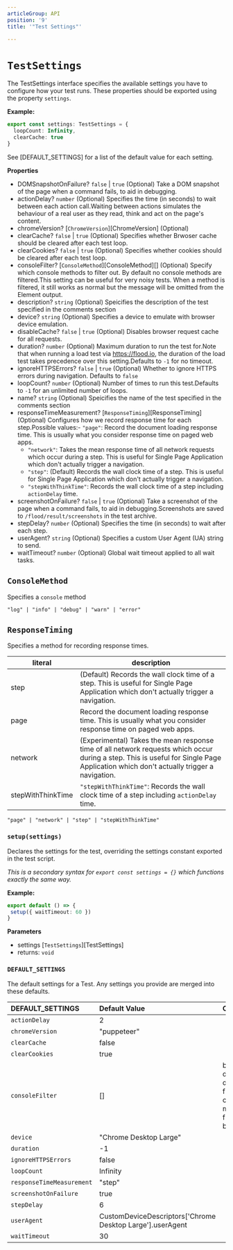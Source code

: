 ```yaml
---
articleGroup: API
position: '9'
title: '"Test Settings"'

---
```


# `TestSettings`

The TestSettings interface specifies the available settings you have to configure how your test runs. These properties should be exported using the property `settings`.

**Example:**

```typescript
export const settings: TestSettings = {
  loopCount: Infinity,
  clearCache: true
}
```

See [DEFAULT_SETTINGS] for a list of the default value for each setting.

**Properties**

-   DOMSnapshotOnFailure? `false` \| `true` (Optional) Take a DOM snapshot of the page when a command fails, to aid in debugging.
-   actionDelay? `number` (Optional) Specifies the time (in seconds) to wait between each action call.Waiting between actions simulates the behaviour of a real user as they read, think and act on the page's content.
-   chromeVersion? [`ChromeVersion`][ChromeVersion] (Optional)
-   clearCache? `false` \| `true` (Optional) Specifies whether Brwoser cache should be cleared after each test loop.
-   clearCookies? `false` \| `true` (Optional) Specifies whether cookies should be cleared after each test loop.
-   consoleFilter? [`ConsoleMethod`][ConsoleMethod]\[] (Optional) Specify which console methods to filter out. By default no console methods are filtered.This setting can be useful for very noisy tests. When a method is filtered, it still works as normal but the message will be omitted from the Element output.
-   description? `string` (Optional) Speicifies the description of the test specified in the comments section
-   device? `string` (Optional) Specifies a device to emulate with browser device emulation.
-   disableCache? `false` \| `true` (Optional) Disables browser request cache for all requests.
-   duration? `number` (Optional) Maximum duration to run the test for.Note that when running a load test via <https://flood.io>, the duration of the load test takes precedence over this setting.Defaults to `-1` for no timeout.
-   ignoreHTTPSErrors? `false` \| `true` (Optional) Whether to ignore HTTPS errors during navigation. Defaults to `false`
-   loopCount? `number` (Optional) Number of times to run this test.Defaults to `-1` for an unlimited number of loops.
-   name? `string` (Optional) Speicifies the name of the test specified in the comments section
-   responseTimeMeasurement? [`ResponseTiming`][ResponseTiming] (Optional) Configures how we record response time for each step.Possible values:-   `"page"`: Record the document loading response time. This is usually what you consider response time on paged web apps.
    -   `"network"`: Takes the mean response time of all network requests which occur during a step. This is useful for Single Page Application which don't actually trigger a navigation.
    -   `"step"`: (Default) Records the wall clock time of a step. This is useful for Single Page Application which don't actually trigger a navigation.
    -   `"stepWithThinkTime"`: Records the wall clock time of a step including `actionDelay` time.
-   screenshotOnFailure? `false` \| `true` (Optional) Take a screenshot of the page when a command fails, to aid in debugging.Screenshots are saved to `/flood/result/screenshots` in the test archive.
-   stepDelay? `number` (Optional) Specifies the time (in seconds) to wait after each step.
-   userAgent? `string` (Optional) Specifies a custom User Agent (UA) string to send.
-   waitTimeout? `number` (Optional) Global wait timeout applied to all wait tasks.

## `ConsoleMethod`

Specifies a `console` method

    "log" | "info" | "debug" | "warn" | "error"

## `ResponseTiming`

Specifies a method for recording response times.

| literal           | description                                                                                                                                                                          |
| ----------------- | ------------------------------------------------------------------------------------------------------------------------------------------------------------------------------------ |
| step              | (Default) Records the wall clock time of a step. This is useful for Single Page Application which don't actually trigger a navigation.                                               |
| page              | Record the document loading response time. This is usually what you consider response time on paged web apps.                                                                        |
| network           | (Experimental) Takes the mean response time of all network requests which occur during a step. This is useful for Single Page Application which don't actually trigger a navigation. |
| stepWithThinkTime | `"stepWithThinkTime"`: Records the wall clock time of a step including `actionDelay` time.                                                                                           |

    "page" | "network" | "step" | "stepWithThinkTime"

### `setup(settings)`



Declares the settings for the test, overriding the settings constant exported in the test script.

_This is a secondary syntax for `export const settings = {}` which functions exactly the same way._

**Example:**

```typescript
export default () => {
 setup({ waitTimeout: 60 })
}
```

**Parameters**

-   settings [`TestSettings`][TestSettings]  
-   returns: `void`

### `DEFAULT_SETTINGS`

The default settings for a Test. Any settings you provide are merged into these defaults.

| DEFAULT_SETTINGS          | Default Value                                               | Comment                                                        |
| :------------------------ | :---------------------------------------------------------- | :------------------------------------------------------------- |
| `actionDelay`             | 2                                                           |                                                                |
| `chromeVersion`           | "puppeteer"                                                 |                                                                |
| `clearCache`              | false                                                       |                                                                |
| `clearCookies`            | true                                                        |                                                                |
| `consoleFilter`           |  \[]                                                        | by default, don't filter any console messages from the browser |
| `device`                  | "Chrome Desktop Large"                                      |                                                                |
| `duration`                |  -1                                                         |                                                                |
| `ignoreHTTPSErrors`       | false                                                       |                                                                |
| `loopCount`               |  Infinity                                                   |                                                                |
| `responseTimeMeasurement` | "step"                                                      |                                                                |
| `screenshotOnFailure`     | true                                                        |                                                                |
| `stepDelay`               | 6                                                           |                                                                |
| `userAgent`               |  CustomDeviceDescriptors\['Chrome Desktop Large'].userAgent |                                                                |
| `waitTimeout`             | 30                                                          |                                                                |
